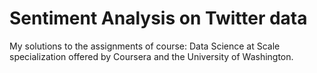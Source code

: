 Sentiment Analysis on Twitter data
========================

My solutions to the assignments of course: Data Science at Scale specialization offered by Coursera and the University of Washington.

